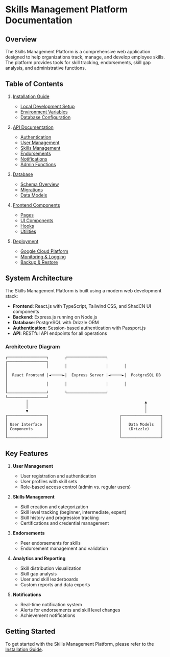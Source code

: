 # Skills Management Platform Documentation

## Overview

The Skills Management Platform is a comprehensive web application designed to help organizations track, manage, and develop employee skills. The platform provides tools for skill tracking, endorsements, skill gap analysis, and administrative functions.

## Table of Contents

1. [Installation Guide](./installation/README.md)
   - [Local Development Setup](./installation/local_setup.md)
   - [Environment Variables](./installation/environment_variables.md)
   - [Database Configuration](./installation/database_setup.md)

2. [API Documentation](./api/README.md)
   - [Authentication](./api/authentication.md)
   - [User Management](./api/users.md)
   - [Skills Management](./api/skills.md)
   - [Endorsements](./api/endorsements.md)
   - [Notifications](./api/notifications.md)
   - [Admin Functions](./api/admin.md)

3. [Database](./database/README.md)
   - [Schema Overview](./database/schema_overview.md)
   - [Migrations](./database/migrations.md)
   - [Data Models](./database/data_models.md)

4. [Frontend Components](./components/README.md)
   - [Pages](./components/pages.md)
   - [UI Components](./components/ui_components.md)
   - [Hooks](./components/hooks.md)
   - [Utilities](./components/utilities.md)

5. [Deployment](./deployment/README.md)
   - [Google Cloud Platform](./deployment/gcp.md)
   - [Monitoring & Logging](./deployment/monitoring.md)
   - [Backup & Restore](./deployment/backup_restore.md)

## System Architecture

The Skills Management Platform is built using a modern web development stack:

- **Frontend**: React.js with TypeScript, Tailwind CSS, and ShadCN UI components
- **Backend**: Express.js running on Node.js
- **Database**: PostgreSQL with Drizzle ORM
- **Authentication**: Session-based authentication with Passport.js
- **API**: RESTful API endpoints for all operations

### Architecture Diagram

```
┌─────────────────┐       ┌─────────────────┐       ┌─────────────────┐
│                 │       │                 │       │                 │
│  React Frontend │◄─────►│  Express Server │◄─────►│  PostgreSQL DB  │
│                 │       │                 │       │                 │
└─────────────────┘       └─────────────────┘       └─────────────────┘
         │                                                   ▲
         │                                                   │
         ▼                                                   │
┌─────────────────┐                               ┌─────────────────┐
│                 │                               │                 │
│ User Interface  │                               │   Data Models   │
│ Components      │                               │   (Drizzle)     │
│                 │                               │                 │
└─────────────────┘                               └─────────────────┘
```

## Key Features

1. **User Management**
   - User registration and authentication
   - User profiles with skill sets
   - Role-based access control (admin vs. regular users)

2. **Skills Management**
   - Skill creation and categorization
   - Skill level tracking (beginner, intermediate, expert)
   - Skill history and progression tracking
   - Certifications and credential management

3. **Endorsements**
   - Peer endorsements for skills
   - Endorsement management and validation

4. **Analytics and Reporting**
   - Skill distribution visualization
   - Skill gap analysis
   - User and skill leaderboards
   - Custom reports and data exports

5. **Notifications**
   - Real-time notification system
   - Alerts for endorsements and skill level changes
   - Achievement notifications

## Getting Started

To get started with the Skills Management Platform, please refer to the [Installation Guide](./installation/README.md).